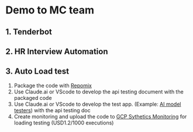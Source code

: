 # Demo to MC team

## 1. Tenderbot
  <!-- @import "./tender/demo.md" -->

## 2. HR Interview Automation
  <!-- @import "./interview/procedure.md" -->

## 3. Auto Load test
1. Package the code with [Repomix](https://github.com/yamadashy/repomix) 
1. Use Claude.ai or VScode to develop the api testing document with the packaged code
1. Use Claude.ai or VScode to develop the test app. (Example: [AI model testers](https://localhost:3000)) with the api testing doc
3. Create monitoring and upload the code to [GCP Sythetics Monitoring](https://console.cloud.google.com/monitoring/synthetic-monitoring?referrer=search&inv=1&invt=AbirKw&project=plated-analyzer-226005o) for loading testing (USD1.2/1000 executions) 